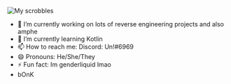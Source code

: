 ![My scrobbles](https://lastfm-recently-played.vercel.app/api?user=unsimp&count=5)
- 🔭 I’m currently working on lots of reverse engineering projects and also amphe
- 🌱 I’m currently learning Kotlin
- 📫 How to reach me: Discord: Un!#6969
- 😄 Pronouns: He/She/They
- ⚡ Fun fact: Im genderliquid lmao
- bOnK



 

